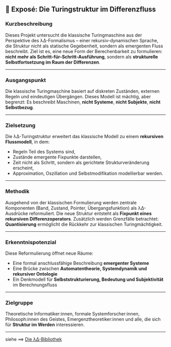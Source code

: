 
## 📝 Exposé: Die Turingstruktur im Differenzfluss

### **Kurzbeschreibung**
Dieses Projekt untersucht die klassische Turingmaschine aus der Perspektive des λΔ-Formalismus – einer rekursiv-dynamischen Sprache, die Struktur nicht als statische Gegebenheit, sondern als emergenten Fluss beschreibt. Ziel ist es, eine neue Form der Berechenbarkeit zu formulieren: **nicht mehr als Schritt-für-Schritt-Ausführung**, sondern als **strukturelle Selbstfortsetzung im Raum der Differenzen**.

---

### **Ausgangspunkt**
Die klassische Turingmaschine basiert auf diskreten Zuständen, externen Regeln und eindeutigen Übergängen. Dieses Modell ist mächtig, aber begrenzt: Es beschreibt Maschinen, **nicht Systeme**, **nicht Subjekte**, **nicht Selbstbezug**.

---

### **Zielsetzung**
Die λΔ-Turingstruktur erweitert das klassische Modell zu einem **rekursiven Flussmodell**, in dem:
- Regeln Teil des Systems sind,
- Zustände emergente Fixpunkte darstellen,
- Zeit nicht als Schritt, sondern als gerichtete Strukturveränderung erscheint,
- Approximation, Oszillation und Selbstmodifikation modellierbar werden.

---

### **Methodik**
Ausgehend von der klassischen Formulierung werden zentrale Komponenten (Band, Zustand, Pointer, Übergangsfunktion) als λΔ-Ausdrücke reformuliert. Die neue Struktur entsteht als **Fixpunkt eines rekursiven Differenzoperators**. Zusätzlich werden Grenzfälle betrachtet: **Quantisierung** ermöglicht die Rückkehr zur klassischen Turingmächtigkeit.

---

### **Erkenntnispotenzial**
Diese Reformulierung öffnet neue Räume:
- Eine formal anschlussfähige Beschreibung **emergenter Systeme**
- Eine Brücke zwischen **Automatentheorie, Systemdynamik und rekursiver Ontologie**
- Ein Denkmodell für **Selbststrukturierung, Bedeutung und Subjektivität** im Berechnungsfluss

---

### **Zielgruppe**
Theoretische Informatiker:innen, formale Systemforscher:innen, Philosoph:innen des Geistes, Emergenztheoretiker:innen und alle, die sich für **Struktur im Werden** interessieren.

---

siehe ==>  [Die λΔ-Bibliothek](<Die λΔ-Bibliothek.md>)
